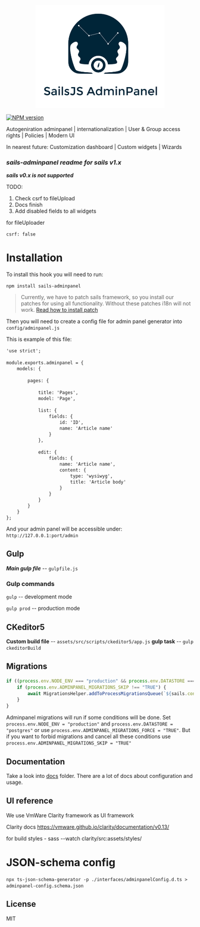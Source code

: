 
<p align="center">
<img alt="Redox" width="346" src="assets/identy/logo.svg">
</p>



<span class="badge-npmversion"><a href="https://npmjs.org/package/sails-adminpanel" title="View this project on NPM"><img src="https://img.shields.io/npm/v/sails-adminpanel.svg" alt="NPM version" /></a></span>


Autogeniration adminpanel |  internationalization | User & Group access rights | Policies | Modern UI

In nearest future: Customization dashboard | Custom widgets | Wizards

### ***sails-adminpanel readme for sails v1.x***

___sails v0.x is not supported___

TODO:
1. Check csrf to fileUpload
2. Docs finish
3. Add disabled fields to all widgets

for fileUploader

    csrf: false


# Installation

To install this hook you will need to run:

    npm install sails-adminpanel

> Currently, we have to patch sails framework, so you install our patches for using
all functionality. Without these patches i18n will not work. [Read how to install patch](https://www.npmjs.com/package/dark-sails)

Then you will need to create a config file for admin panel generator into `config/adminpanel.js`

This is example of this file:

    'use strict';

    module.exports.adminpanel = {
        models: {

            pages: {

                title: 'Pages',
                model: 'Page',

                list: {
                    fields: {
                        id: 'ID',
                        name: 'Article name'
                    }
                },

                edit: {
                    fields: {
                        name: 'Article name',
                        content: {
                            type: 'wysiwyg',
                            title: 'Article body'
                        }
                    }
                }
            }
        }
    };


And your admin panel will be accessible under: `http://127.0.0.1:port/admin`

## Gulp
***Main gulp file*** -- `gulpfile.js`
### Gulp commands
`gulp` -- development mode

`gulp prod` -- production mode

## CKeditor5
**Custom build file** -- `assets/src/scripts/ckeditor5/app.js`
**gulp task** -- `gulp ckeditorBuild`

## Migrations
```javascript
if ((process.env.NODE_ENV === "production" && process.env.DATASTORE === "postgres") || process.env.ADMINPANEL_MIGRATIONS_FORCE === "TRUE")  {
    if (process.env.ADMINPANEL_MIGRATIONS_SKIP !== "TRUE") {
        await MigrationsHelper.addToProcessMigrationsQueue(`${sails.config.adminpanel.rootPath}/migrations`, "up");
    }
}
```

Adminpanel migrations will run if some conditions will be done.
Set `process.env.NODE_ENV = "production"` and `process.env.DATASTORE = "postgres"`
or use `process.env.ADMINPANEL_MIGRATIONS_FORCE = "TRUE"`. But if you want to forbid
migrations and cancel all these conditions use `process.env.ADMINPANEL_MIGRATIONS_SKIP = "TRUE"`

## Documentation

Take a look into [docs](https://github.com/sails-adminpanel/sails-adminpanel/tree/master/docs) folder. There are a lot of docs about configuration and usage.

## UI reference

We use VmWare Clarity framework as UI framework

Clarity docs https://vmware.github.io/clarity/documentation/v0.13/

for build styles - sass --watch clarity/src:assets/styles/

# JSON-schema config

`npx ts-json-schema-generator -p ./interfaces/adminpanelConfig.d.ts > adminpanel-config.schema.json`

## License

MIT
